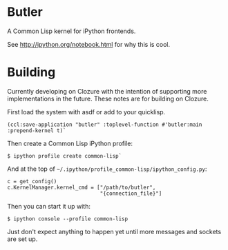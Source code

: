 Butler
======

A Common Lisp kernel for iPython frontends.

See http://ipython.org/notebook.html for why this is cool.

# Building #

Currently developing on Clozure with the intention of supporting more
implementations in the future. These notes are for building on
Clozure.

First load the system with asdf or add to your quicklisp.

    (ccl:save-application "butler" :toplevel-function #'butler:main :prepend-kernel t)`

Then create a Common Lisp iPython profile:

    $ ipython profile create common-lisp`

And at the top of `~/.ipython/profile_common-lisp/ipython_config.py`:

    c = get_config()
    c.KernelManager.kernel_cmd = ["/path/to/butler",
                                  "{connection_file}"]

Then you can start it up with:

    $ ipython console --profile common-lisp

Just don't expect anything to happen yet until more messages and
sockets are set up.
